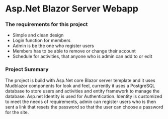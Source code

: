 # Asp.Net Blazor Server Webapp

### The requirements for this project
* Simple and clean design
* Login function for members
* Admin is be the one who register users
* Members has to be able to remove or change their account
* Schedule for activities, that anyone who is admin can add to or edit

### Project Summary
The project is build with Asp.Net core Blazor server template and it uses Mudblazor components for look and feel, currently it uses a PostgreSQL database to store users and activities and entity framework to manage the database. Asp.net Identity is used for Authentication. Identity is customized to meet the needs of requirements, admin can register users who is then sent a link that resets the password so that the user can choose a password for the site. 
